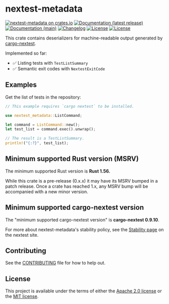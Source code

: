 # nextest-metadata

[![nextest-metadata on crates.io](https://img.shields.io/crates/v/nextest-metadata)](https://crates.io/crates/nextest-metadata)
[![Documentation (latest release)](https://img.shields.io/badge/docs-latest-brightgreen.svg)](https://docs.rs/nextest-metadata/)
[![Documentation (main)](https://img.shields.io/badge/docs-main-purple)](https://nexte.st/rustdoc/nextest_metadata/)
[![Changelog](https://img.shields.io/badge/changelog-latest-blue)](CHANGELOG.md)
[![License](https://img.shields.io/badge/license-Apache-green.svg)](LICENSE-APACHE)
[![License](https://img.shields.io/badge/license-MIT-green.svg)](LICENSE-MIT)

This crate contains deserializers for machine-readable output generated by
[cargo-nextest](https://nexte.st).

Implemented so far:
* ✅ Listing tests with `TestListSummary`
* ✅ Semantic exit codes with `NextestExitCode`

## Examples

Get the list of tests in the repository:

```rust
// This example requires `cargo nextest` to be installed.

use nextest_metadata::ListCommand;

let command = ListCommand::new();
let test_list = command.exec().unwrap();

// The result is a TestListSummary.
println!("{:?}", test_list);
```

## Minimum supported Rust version (MSRV)

The minimum supported Rust version is **Rust 1.56.**

While this crate is a pre-release (0.x.x) it may have its MSRV bumped in a patch release.
Once a crate has reached 1.x, any MSRV bump will be accompanied with a new minor version.

## Minimum supported cargo-nextest version

The "minimum supported cargo-nextest version" is **cargo-nextest 0.9.10**.

For more about nextest-metadata's stability policy, see the [Stability
page](https://nexte.st/book/stability#nextest-metadata) on the nextest site.

## Contributing

See the [CONTRIBUTING](../CONTRIBUTING.md) file for how to help out.

## License

This project is available under the terms of either the [Apache 2.0 license](../LICENSE-APACHE) or
the [MIT license](../LICENSE-MIT).

<!--
README.md is generated from README.tpl by cargo readme. To regenerate, run from the repository root:

./scripts/regenerate-readmes.sh
-->
